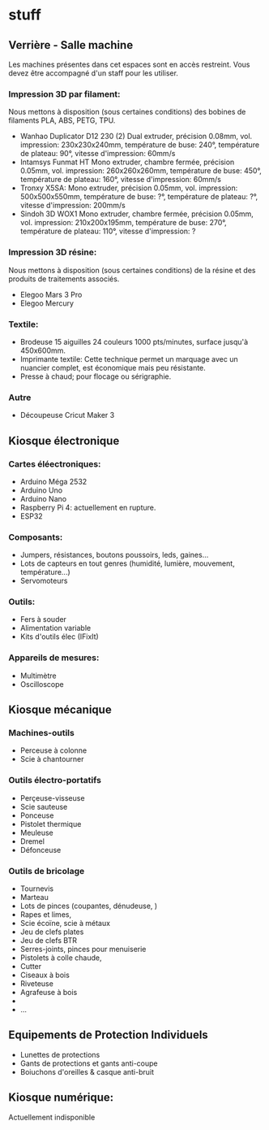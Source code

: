 # stuff

## Verrière - Salle machine

Les machines présentes dans cet espaces sont en accès restreint. Vous devez être accompagné d'un staff pour les utiliser.

### Impression 3D par filament:

Nous mettons à disposition (sous certaines conditions) des bobines de filaments PLA, ABS, PETG, TPU.

+ Wanhao Duplicator D12 230 (2)
Dual extruder, précision 0.08mm, vol. impression: 230x230x240mm, température de buse: 240°, température de plateau: 90°, vitesse d'impression: 60mm/s
+ Intamsys Funmat HT
Mono extruder, chambre fermée, précision 0.05mm, vol. impression: 260x260x260mm, température de buse: 450°, température de plateau: 160°, vitesse d'impression: 60mm/s
+ Tronxy X5SA:
Mono extruder, précision 0.05mm, vol. impression: 500x500x550mm, température de buse: ?°, température de plateau: ?°, vitesse d'impression: 200mm/s
+ Sindoh 3D WOX1
Mono extruder, chambre fermée, précision 0.05mm, vol. impression: 210x200x195mm, température de buse: 270°, température de plateau: 110°, vitesse d'impression: ?

### Impression 3D résine:

Nous mettons à disposition (sous certaines conditions) de la résine et des produits de traitements associés.

+ Elegoo Mars 3 Pro
+ Elegoo Mercury

### Textile:

+ Brodeuse 15 aiguilles 24 couleurs 1000 pts/minutes, surface jusqu'à 450x600mm.
+ Imprimante textile: Cette technique permet un marquage avec un nuancier complet, est économique mais peu résistante.
+ Presse à chaud; pour flocage ou sérigraphie.

### Autre

+ Découpeuse Cricut Maker 3

## Kiosque électronique

### Cartes éléectroniques:

+ Arduino Méga 2532
+ Arduino Uno
+ Arduino Nano
+ Raspberry Pi 4: actuellement en rupture.
+ ESP32

### Composants:

+ Jumpers, résistances, boutons poussoirs, leds, gaines...
+ Lots de capteurs en tout genres (humidité, lumière, mouvement, température...)
+ Servomoteurs

### Outils:

+ Fers à souder
+ Alimentation variable
+ Kits d'outils élec (IFixIt)

### Appareils de mesures:

+ Multimètre
+ Oscilloscope

## Kiosque mécanique

### Machines-outils

+ Perceuse à colonne
+ Scie à chantourner

### Outils électro-portatifs

+ Perçeuse-visseuse
+ Scie sauteuse
+ Ponceuse
+ Pistolet thermique
+ Meuleuse
+ Dremel
+ Défonceuse

### Outils de bricolage

+ Tournevis
+ Marteau
+ Lots de pinces (coupantes, dénudeuse, )
+ Rapes et limes,
+ Scie écoïne, scie à métaux
+ Jeu de clefs plates
+ Jeu de clefs BTR
+ Serres-joints, pinces pour menuiserie
+ Pistolets à colle chaude,
+ Cutter
+ Ciseaux à bois
+ Riveteuse
+ Agrafeuse à bois
+ 
+ ...

## Equipements de Protection Individuels

+ Lunettes de protections
+ Gants de protections et gants anti-coupe
+ Boiuchons d'oreilles & casque anti-bruit

## Kiosque numérique:

Actuellement indisponible